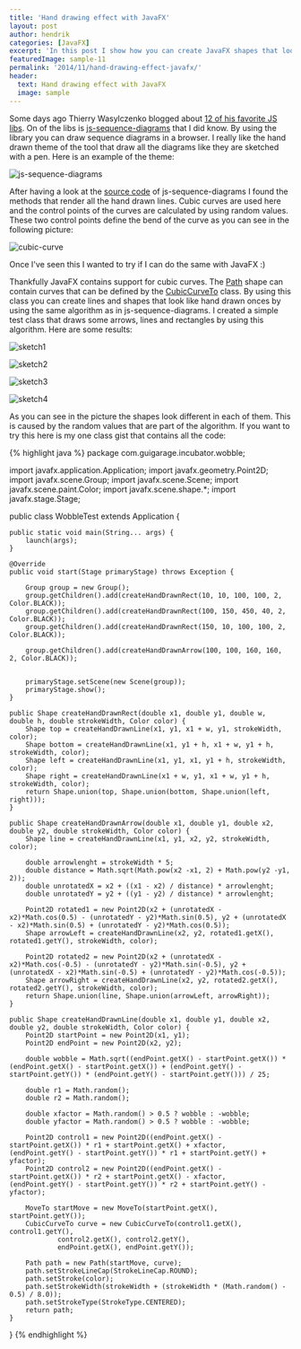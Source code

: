 ```yaml
---
title: 'Hand drawing effect with JavaFX'
layout: post
author: hendrik
categories: [JavaFX]
excerpt: 'In this post I show how you can create JavaFX shapes that look like they are hand drawn'
featuredImage: sample-11
permalink: '2014/11/hand-drawing-effect-javafx/'
header:
  text: Hand drawing effect with JavaFX
  image: sample
---
```

Some days ago Thierry Wasylczenko blogged about [12 of his favorite JS libs](http://zeroturnaround.com/rebellabs/javascript-confessions-12-js-technologies-im-not-ashamed-of-loving/). On of the libs is [js-sequence-diagrams](http://bramp.github.io/js-sequence-diagrams/) that I did know. By using the library you can draw sequence diagrams in a browser. I really like the hand drawn theme of the tool that draw all the diagrams like they are sketched with a pen. Here is an example of the theme:

![js-sequence-diagrams](/assets/posts/guigarage-legacy/js-sequence-diagrams.png)

After having a look at the [source code](https://github.com/bramp/js-sequence-diagrams/blob/master/src/sequence-diagram.js) of js-sequence-diagrams I found the methods that render all the hand drawn lines. Cubic curves are used here and the control points of the curves are calculated by using random values. These two control points define the bend of the curve as you can see in the following picture:

![cubic-curve](/assets/posts/guigarage-legacy/cubic-curve.png)

Once I've seen this I wanted to try if I can do the same with JavaFX :)

Thankfully JavaFX contains support for cubic curves. The [Path](https://docs.oracle.com/javase/8/javafx/api/javafx/scene/shape/Path.html) shape can contain curves that can be defined by the [CubicCurveTo](https://docs.oracle.com/javase/8/javafx/api/javafx/scene/shape/CubicCurveTo.html) class. By using this class you can create lines and shapes that look like hand drawn onces by using the same algorithm as in js-sequence-diagrams. I created a simple test class that draws some arrows, lines and rectangles by using this algorithm. Here are some results:

![sketch1](/assets/posts/guigarage-legacy/sketch1-1024x524.png)

![sketch2](/assets/posts/guigarage-legacy/sketch2.png)

![sketch3](/assets/posts/guigarage-legacy/sketch3.png)

![sketch4](/assets/posts/guigarage-legacy/sketch4.png)

As you can see in the picture the shapes look different in each of them. This is caused by the random values that are part of the algorithm. If you want to try this here is my one class gist that contains all the code:

{% highlight java %}
package com.guigarage.incubator.wobble;

import javafx.application.Application;
import javafx.geometry.Point2D;
import javafx.scene.Group;
import javafx.scene.Scene;
import javafx.scene.paint.Color;
import javafx.scene.shape.*;
import javafx.stage.Stage;

public class WobbleTest extends Application {

    public static void main(String... args) {
        launch(args);
    }

    @Override
    public void start(Stage primaryStage) throws Exception {

        Group group = new Group();
        group.getChildren().add(createHandDrawnRect(10, 10, 100, 100, 2, Color.BLACK));
        group.getChildren().add(createHandDrawnRect(100, 150, 450, 40, 2, Color.BLACK));
        group.getChildren().add(createHandDrawnRect(150, 10, 100, 100, 2, Color.BLACK));

        group.getChildren().add(createHandDrawnArrow(100, 100, 160, 160, 2, Color.BLACK));


        primaryStage.setScene(new Scene(group));
        primaryStage.show();
    }

    public Shape createHandDrawnRect(double x1, double y1, double w, double h, double strokeWidth, Color color) {
        Shape top = createHandDrawnLine(x1, y1, x1 + w, y1, strokeWidth, color);
        Shape bottom = createHandDrawnLine(x1, y1 + h, x1 + w, y1 + h, strokeWidth, color);
        Shape left = createHandDrawnLine(x1, y1, x1, y1 + h, strokeWidth, color);
        Shape right = createHandDrawnLine(x1 + w, y1, x1 + w, y1 + h, strokeWidth, color);
        return Shape.union(top, Shape.union(bottom, Shape.union(left, right)));
    }

    public Shape createHandDrawnArrow(double x1, double y1, double x2, double y2, double strokeWidth, Color color) {
        Shape line = createHandDrawnLine(x1, y1, x2, y2, strokeWidth, color);

        double arrowlenght = strokeWidth * 5;
        double distance = Math.sqrt(Math.pow(x2 -x1, 2) + Math.pow(y2 -y1, 2));
        double unrotatedX = x2 + ((x1 - x2) / distance) * arrowlenght;
        double unrotatedY = y2 + ((y1 - y2) / distance) * arrowlenght;

        Point2D rotated1 = new Point2D(x2 + (unrotatedX - x2)*Math.cos(0.5) - (unrotatedY - y2)*Math.sin(0.5), y2 + (unrotatedX - x2)*Math.sin(0.5) + (unrotatedY - y2)*Math.cos(0.5));
        Shape arrowLeft = createHandDrawnLine(x2, y2, rotated1.getX(), rotated1.getY(), strokeWidth, color);

        Point2D rotated2 = new Point2D(x2 + (unrotatedX - x2)*Math.cos(-0.5) - (unrotatedY - y2)*Math.sin(-0.5), y2 + (unrotatedX - x2)*Math.sin(-0.5) + (unrotatedY - y2)*Math.cos(-0.5));
        Shape arrowRight = createHandDrawnLine(x2, y2, rotated2.getX(), rotated2.getY(), strokeWidth, color);
        return Shape.union(line, Shape.union(arrowLeft, arrowRight));
    }

    public Shape createHandDrawnLine(double x1, double y1, double x2, double y2, double strokeWidth, Color color) {
        Point2D startPoint = new Point2D(x1, y1);
        Point2D endPoint = new Point2D(x2, y2);

        double wobble = Math.sqrt((endPoint.getX() - startPoint.getX()) * (endPoint.getX() - startPoint.getX()) + (endPoint.getY() - startPoint.getY()) * (endPoint.getY() - startPoint.getY())) / 25;

        double r1 = Math.random();
        double r2 = Math.random();

        double xfactor = Math.random() > 0.5 ? wobble : -wobble;
        double yfactor = Math.random() > 0.5 ? wobble : -wobble;

        Point2D control1 = new Point2D((endPoint.getX() - startPoint.getX()) * r1 + startPoint.getX() + xfactor, (endPoint.getY() - startPoint.getY()) * r1 + startPoint.getY() + yfactor);
        Point2D control2 = new Point2D((endPoint.getX() - startPoint.getX()) * r2 + startPoint.getX() - xfactor, (endPoint.getY() - startPoint.getY()) * r2 + startPoint.getY() - yfactor);

        MoveTo startMove = new MoveTo(startPoint.getX(), startPoint.getY());
        CubicCurveTo curve = new CubicCurveTo(control1.getX(), control1.getY(),
                control2.getX(), control2.getY(),
                endPoint.getX(), endPoint.getY());

        Path path = new Path(startMove, curve);
        path.setStrokeLineCap(StrokeLineCap.ROUND);
        path.setStroke(color);
        path.setStrokeWidth(strokeWidth + (strokeWidth * (Math.random() - 0.5) / 8.0));
        path.setStrokeType(StrokeType.CENTERED);
        return path;
    }
}
{% endhighlight %}
